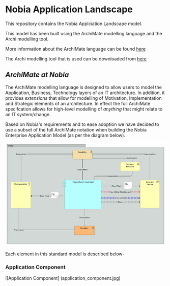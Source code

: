 # **Nobia Application Landscape**

This repository contains the Nobia Applciation Landscape model.

This model has been built using the ArchiMate modelling language and the Archi modelling tool.

More information about the ArchiMate language can be found [here](http://pubs.opengroup.org/architecture/archimate3-doc/toc.html)

The Archi modelling tool that is used can be downloaded from [here](https://www.archimatetool.com/)

## *ArchiMate at Nobia* ##

The ArchiMate modelling language is designed to allow users to model the Application, Business, Technology layers of an IT architecture. In addition, it provides *extensions* that allow for modelling of Motivation, Implementation and Strategic elements of an architecture. In effect the full ArchiMate specifcation allows for high-level modelling of *anything* that might relate to an IT system/change.

Based on Nobia's requirements and to ease adoption we have decided to use a subset of the full ArchiMate notation when building the Nobia Enterprise Application Model (as per the diagram below).

![Standard View](standard_view.jpg)

Each element in this standard model is described below-

### Application Component ####

![Application Component] (application_component.jpg)


